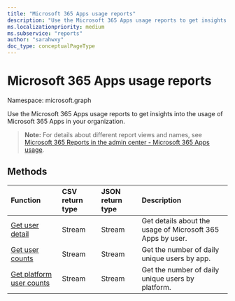 ```yaml
---
title: "Microsoft 365 Apps usage reports"
description: "Use the Microsoft 365 Apps usage reports to get insights into the usage of Microsoft 365 Apps in your organization."
ms.localizationpriority: medium
ms.subservice: "reports"
author: "sarahwxy"
doc_type: conceptualPageType
---
```


# Microsoft 365 Apps usage reports

Namespace: microsoft.graph

Use the Microsoft 365 Apps usage reports to get insights into the usage of Microsoft 365 Apps in your organization.

> **Note:** For details about different report views and names, see [Microsoft 365 Reports in the admin center - Microsoft 365 Apps usage](/microsoft-365/admin/activity-reports/microsoft365-apps-usage).

## Methods
| Function                                                                      | CSV return type | JSON return type | Description                                                |
|:------------------------------------------------------------------------------|:----------------|:-----------------|:-----------------------------------------------------------|
| [Get user detail](../api/reportroot-getm365appuserdetail.md)                  | Stream          | Stream           | Get details about the usage of Microsoft 365 Apps by user. |
| [Get user counts](../api/reportroot-getm365appusercounts.md)                  | Stream          | Stream           | Get the number of daily unique users by app.               |
| [Get platform user counts](../api/reportroot-getm365appplatformusercounts.md) | Stream          | Stream           | Get the number of daily unique users by platform.          |
